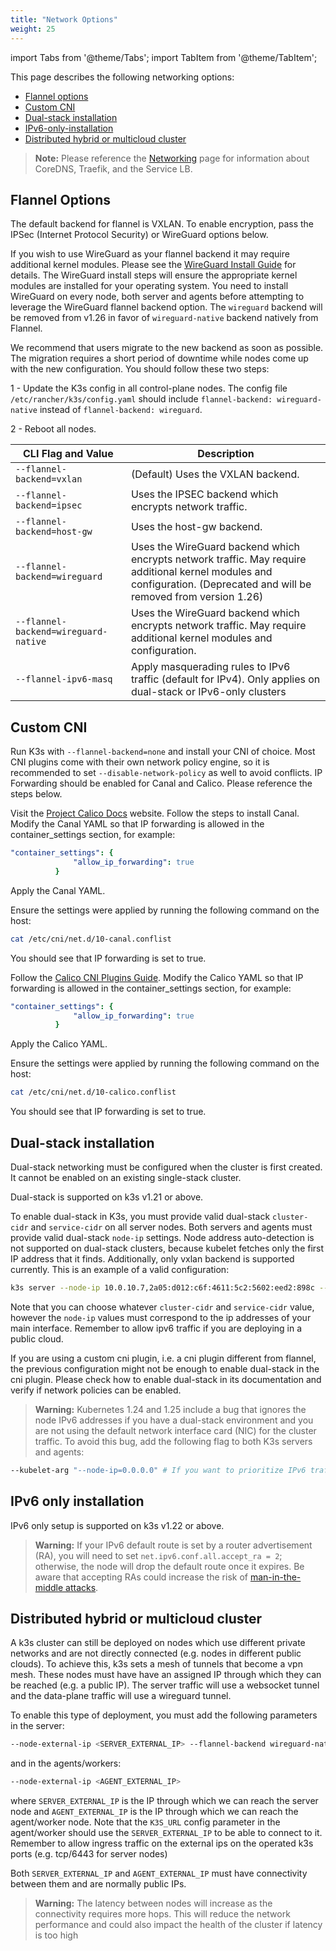 ```yaml
---
title: "Network Options"
weight: 25
---
```


import Tabs from '@theme/Tabs';
import TabItem from '@theme/TabItem';

This page describes the following networking options:

- [Flannel options](#flannel-options)
- [Custom CNI](#custom-cni)
- [Dual-stack installation](#dual-stack-installation)
- [IPv6-only-installation](#ipv6-only-installation)
- [Distributed hybrid or multicloud cluster](#distributed-hybrid-or-multicloud-cluster)

> **Note:** Please reference the [Networking](networking/networking.md) page for information about CoreDNS, Traefik, and the Service LB.

## Flannel Options

The default backend for flannel is VXLAN. To enable encryption, pass the IPSec (Internet Protocol Security) or WireGuard options below.

If you wish to use WireGuard as your flannel backend it may require additional kernel modules. Please see the [WireGuard Install Guide](https://www.wireguard.com/install/) for details. The WireGuard install steps will ensure the appropriate kernel modules are installed for your operating system. You need to install WireGuard on every node, both server and agents before attempting to leverage the WireGuard flannel backend option.
The `wireguard` backend will be removed from v1.26 in favor of `wireguard-native` backend natively from Flannel.

We recommend that users migrate to the new backend as soon as possible. The migration requires a short period of downtime while nodes come up with the new configuration. You should follow these two steps:

1 - Update the K3s config in all control-plane nodes. The config file `/etc/rancher/k3s/config.yaml` should include `flannel-backend: wireguard-native` instead of `flannel-backend: wireguard`.

2 - Reboot all nodes.

  CLI Flag and Value | Description
  -------------------|------------
 `--flannel-backend=vxlan` | (Default) Uses the VXLAN backend. |
 `--flannel-backend=ipsec` | Uses the IPSEC backend which encrypts network traffic. |
 `--flannel-backend=host-gw` |  Uses the host-gw backend. |
 `--flannel-backend=wireguard` | Uses the WireGuard backend which encrypts network traffic. May require additional kernel modules and configuration. (Deprecated and will be removed from version 1.26) |
 `--flannel-backend=wireguard-native` | Uses the WireGuard backend which encrypts network traffic. May require additional kernel modules and configuration. |
 `--flannel-ipv6-masq` | Apply masquerading rules to IPv6 traffic (default for IPv4). Only applies on dual-stack or IPv6-only clusters |

## Custom CNI

Run K3s with `--flannel-backend=none` and install your CNI of choice. Most CNI plugins come with their own network policy engine, so it is recommended to set `--disable-network-policy` as well to avoid conflicts. IP Forwarding should be enabled for Canal and Calico. Please reference the steps below.

<Tabs>
<TabItem value="Canal" default>

Visit the [Project Calico Docs](https://docs.projectcalico.org/) website. Follow the steps to install Canal. Modify the Canal YAML so that IP forwarding is allowed in the container_settings section, for example:

```yaml
"container_settings": {
              "allow_ip_forwarding": true
          }
```

Apply the Canal YAML.

Ensure the settings were applied by running the following command on the host:

```bash
cat /etc/cni/net.d/10-canal.conflist
```

You should see that IP forwarding is set to true.

</TabItem>
<TabItem value="Calico" default>

Follow the [Calico CNI Plugins Guide](https://projectcalico.docs.tigera.io/master/reference/cni-plugin/configuration). Modify the Calico YAML so that IP forwarding is allowed in the container_settings section, for example:
  
```yaml
"container_settings": {
              "allow_ip_forwarding": true
          }
```

Apply the Calico YAML.

Ensure the settings were applied by running the following command on the host:

```bash
cat /etc/cni/net.d/10-calico.conflist
```

You should see that IP forwarding is set to true.


</TabItem>
</Tabs>

## Dual-stack installation

Dual-stack networking must be configured when the cluster is first created. It cannot be enabled on an existing single-stack cluster.

Dual-stack is supported on k3s v1.21 or above.

To enable dual-stack in K3s, you must provide valid dual-stack `cluster-cidr` and `service-cidr` on all server nodes. Both servers and agents must provide valid dual-stack `node-ip` settings. Node address auto-detection is not supported on dual-stack clusters, because kubelet fetches only the first IP address that it finds. Additionally, only vxlan backend is supported currently. This is an example of a valid configuration:

```bash
k3s server --node-ip 10.0.10.7,2a05:d012:c6f:4611:5c2:5602:eed2:898c --cluster-cidr 10.42.0.0/16,2001:cafe:42:0::/56 --service-cidr 10.43.0.0/16,2001:cafe:42:1::/112
```

Note that you can choose whatever `cluster-cidr` and `service-cidr` value, however the `node-ip` values must correspond to the ip addresses of your main interface. Remember to allow ipv6 traffic if you are deploying in a public cloud.

If you are using a custom cni plugin, i.e. a cni plugin different from flannel, the previous configuration might not be enough to enable dual-stack in the cni plugin. Please check how to enable dual-stack in its documentation and verify if network policies can be enabled.

> **Warning:** Kubernetes 1.24 and 1.25 include a bug that ignores the node IPv6 addresses if you have a dual-stack environment and you are not using the default network interface card (NIC) for the cluster traffic. To avoid this bug, add the following flag to both K3s servers and agents:

```bash
--kubelet-arg "--node-ip=0.0.0.0" # If you want to prioritize IPv6 traffic, use "--node-ip=::" instead of "--node-ip=0.0.0.0".
```

## IPv6 only installation

IPv6 only setup is supported on k3s v1.22 or above.

> **Warning:** If your IPv6 default route is set by a router advertisement (RA), you will need to set `net.ipv6.conf.all.accept_ra = 2`; otherwise, the node will drop the default route once it expires. Be aware that accepting RAs could increase the risk of [man-in-the-middle attacks](https://github.com/kubernetes/kubernetes/issues/91507).

## Distributed hybrid or multicloud cluster

A k3s cluster can still be deployed on nodes which use different private networks and are not directly connected (e.g. nodes in different public clouds). To achieve this, k3s sets a mesh of tunnels that become a vpn mesh. These nodes must have have an assigned IP through which they can be reached (e.g. a public IP). The server traffic will use a websocket tunnel and the data-plane traffic will use a wireguard tunnel.

To enable this type of deployment, you must add the following parameters in the server:
```bash
--node-external-ip <SERVER_EXTERNAL_IP> --flannel-backend wireguard-native --flannel-external-ip
```
and in the agents/workers:
```bash
--node-external-ip <AGENT_EXTERNAL_IP>
```

where `SERVER_EXTERNAL_IP` is the IP through which we can reach the server node and `AGENT_EXTERNAL_IP` is the IP through which we can reach the agent/worker node. Note that the `K3S_URL` config parameter in the agent/worker should use the `SERVER_EXTERNAL_IP` to be able to connect to it. Remember to allow ingress traffic on the external ips on the operated k3s ports (e.g. tcp/6443 for server nodes)

Both `SERVER_EXTERNAL_IP` and `AGENT_EXTERNAL_IP` must have connectivity between them and are normally public IPs.

> **Warning:** The latency between nodes will increase as the connectivity requires more hops. This will reduce the network performance and could also impact the health of the cluster if latency is too high
